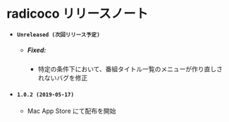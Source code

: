 # radicoco リリースノート

* #### `Unreleased (次回リリース予定)`
  - ##### Fixed:
    * 特定の条件下において、番組タイトル一覧のメニューが作り直しされないバグを修正

* #### `1.0.2 (2019-05-17)`
  * Mac App Store にて配布を開始
